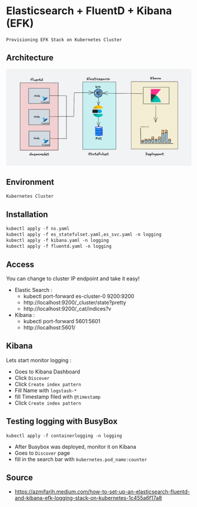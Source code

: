 # Elasticsearch + FluentD + Kibana (EFK)
```
Provisioning EFK Stack on Kubernetes Cluster
```

## Architecture
![](docs/img/image1.png)

## Environment
```
Kubernetes Cluster
```

## Installation
```
kubectl apply -f ns.yaml
kubectl apply -f es_statefulset.yaml,es_svc.yaml -n logging
kubectl apply -f kibana.yaml -n logging
kubectl apply -f fluentd.yaml -n logging
```

## Access
You can change to cluster IP endpoint and take it easy!
- Elastic Search :
    - kubectl port-forward es-cluster-0 9200:9200
    - http://localhost:9200/_cluster/state?pretty
    - http://localhost:9200/_cat/indices?v
- Kibana :
    - kubectl port-forward <kibana-pod-name> 5601:5601
    - http://localhost:5601/

## Kibana
Lets start monitor logging :
- Goes to Kibana Dashboard
- Click `Discover`
- Click `Create index pattern`
- Fill Name with `logstash-*`
- fill Timestamp filed with `@timestamp`
- Click `Create index pattern`

## Testing logging with BusyBox
```
kubectl apply -f containerlogging -n logging
```
- After Busybox was deployed, monitor it on Kibana
- Goes to `Discover` page
- fill in the search bar with `kubernetes.pod_name:counter`

## Source
- https://azmifarih.medium.com/how-to-set-up-an-elasticsearch-fluentd-and-kibana-efk-logging-stack-on-kubernetes-1c455a6f17a8